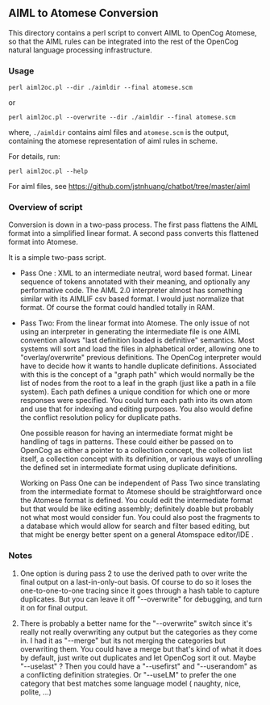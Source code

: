 AIML to Atomese Conversion
--------------------------
This directory contains a perl script to convert AIML to OpenCog
Atomese, so that the AIML rules can be integrated into the rest of
the OpenCog natural language processing infrastructure.


### Usage
```
perl aiml2oc.pl --dir ./aimldir --final atomese.scm
```
or
```
perl aiml2oc.pl --overwrite --dir ./aimldir --final atomese.scm
```
where, `./aimldir` contains aiml files and `atomese.scm` is the output,
containing the atomese representation of aiml rules in scheme.

For details, run:
```
perl aiml2oc.pl --help
```
For aiml files, see https://github.com/jstnhuang/chatbot/tree/master/aiml


### Overview of script
Conversion is down in a two-pass process.  The first pass flattens
the AIML format into a simplified linear format.  A second pass
converts this flattened format into Atomese.

It is a simple two-pass script.

* Pass One : XML to an intermediate neutral, word based format.
  Linear sequence of tokens annotated with their meaning, and optionally any
  performative code. The AIML 2.0 interpreter almost has something similar with
  its AIMLIF csv based format. I would just normalize that format. Of course
  the format could handled totally in RAM.

* Pass Two: From the linear format into Atomese.
  The only issue of not using an interpreter in generating the intermediate file is one AIML convention allows "last definition loaded is definitive" semantics. Most systems will sort and load the files in alphabetical order, allowing one to "overlay/overwrite" previous definitions. The OpenCog interpreter would have to decide how it wants to handle duplicate definitions. Associated with this is the concept of a "graph path" which would normally be the list of nodes from the root to a leaf in the graph (just like a path in a file system). Each path defines a unique condition for which one or more responses were specified. You could turn each path into its own atom and use that for indexing and editing purposes. You also would define the conflict resolution policy for duplicate paths.

  One possible reason for having an intermediate format might be handling of
  <set> tags in patterns. These could either be passed on to OpenCog as either
  a pointer to a collection concept, the collection list itself, a collection
  concept with its definition, or various ways of unrolling the defined set in
  intermediate format using duplicate definitions.

  Working on Pass One can be independent of Pass Two since translating from the
  intermediate format to Atomese should be straightforward once the Atomese
  format is defined. You could edit the intermediate format but that would be
  like editing assembly; definitely doable but probably not what most would
  consider fun. You could also post the fragments to a database which would
  allow for search and filter based editing, but that might be energy better
  spent on a general Atomspace editor/IDE .

### Notes

1. One option is during pass 2 to use the derived path to over write the final
   output on a last-in-only-out basis. Of course to do so it loses the
   one-to-one-to-one tracing since it goes through a hash table to capture
   duplicates. But you can leave it off "--overwrite" for debugging, and turn it
   on for final output.

2. There is probably a better name for the "--overwrite" switch since it's
   really not really overwriting any output but the categories as they come in.
   I had it as "--merge" but its not merging the categories but overwriting
   them. You could have a merge but that's kind of what it does by default,
   just write out duplicates and let OpenCog sort it out. Maybe "--uselast" ?
   Then you could have a "--usefirst" and "--userandom" as a conflicting
   definition strategies. Or "--useLM" to prefer the one category that best
   matches some language model ( naughty, nice, polite, ...)

